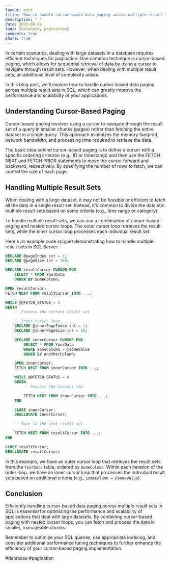 ```yaml
---
layout: post
title: "How to handle cursor-based data paging across multiple result sets in SQL"
description: " "
date: 2023-09-19
tags: [database, pagination]
comments: true
share: true
---
```


In certain scenarios, dealing with large datasets in a database requires efficient techniques for pagination. One common technique is cursor-based paging, which allows for sequential retrieval of data by using a cursor to navigate through result sets. However, when dealing with multiple result sets, an additional level of complexity arises.

In this blog post, we'll explore how to handle cursor-based data paging across multiple result sets in SQL, which can greatly improve the performance and scalability of your applications.

## Understanding Cursor-Based Paging

Cursor-based paging involves using a cursor to navigate through the result set of a query in smaller chunks (pages) rather than fetching the entire dataset in a single query. This approach minimizes the memory footprint, network bandwidth, and processing time required to retrieve the data.

The basic idea behind cursor-based paging is to define a cursor with a specific ordering criterion (e.g., ID or timestamp) and then use the FETCH NEXT and FETCH PRIOR statements to move the cursor forward and backward, respectively. By specifying the number of rows to fetch, we can control the size of each page.

## Handling Multiple Result Sets

When dealing with a large dataset, it may not be feasible or efficient to fetch all the data in a single result set. Instead, it's common to divide the data into multiple result sets based on some criteria (e.g., time range or category).

To handle multiple result sets, we can use a combination of cursor-based paging and nested cursor loops. The outer cursor loop retrieves the result sets, while the inner cursor loop processes each individual result set.

Here's an example code snippet demonstrating how to handle multiple result sets in SQL Server:

```sql
DECLARE @pageIndex int = 1;
DECLARE @pageSize int = 100;

DECLARE resultCursor CURSOR FOR
    SELECT * FROM YourData
    ORDER BY SomeColumn;

OPEN resultCursor;
FETCH NEXT FROM resultCursor INTO ...;

WHILE @@FETCH_STATUS = 0
BEGIN
    -- Process the current result set

    -- Inner cursor loop
    DECLARE @innerPageIndex int = 1;
    DECLARE @innerPageSize int = 10;

    DECLARE innerCursor CURSOR FOR
        SELECT * FROM YourData
        WHERE SomeColumn = @someValue
        ORDER BY AnotherColumn;

    OPEN innerCursor;
    FETCH NEXT FROM innerCursor INTO ...;

    WHILE @@FETCH_STATUS = 0
    BEGIN
        -- Process the current row

        FETCH NEXT FROM innerCursor INTO ...;
    END

    CLOSE innerCursor;
    DEALLOCATE innerCursor;

    -- Move to the next result set

    FETCH NEXT FROM resultCursor INTO ...;
END

CLOSE resultCursor;
DEALLOCATE resultCursor;
```

In this example, we have an outer cursor loop that retrieves the result sets from the `YourData` table, ordered by `SomeColumn`. Within each iteration of the outer loop, we have an inner cursor loop that processes the individual result sets based on additional criteria (e.g., `SomeColumn = @someValue`).

## Conclusion

Efficiently handling cursor-based data paging across multiple result sets in SQL is essential for optimizing the performance and scalability of applications that deal with large datasets. By combining cursor-based paging with nested cursor loops, you can fetch and process the data in smaller, manageable chunks.

Remember to optimize your SQL queries, use appropriate indexing, and consider additional performance tuning techniques to further enhance the efficiency of your cursor-based paging implementation.

#database #pagination